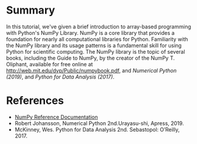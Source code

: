 # Summary

In this tutorial, we've given a brief introduction to array-based programming with Python's NumPy Library. NumPy is a core library that provides a foundation for nearly all computational libraries for Python. Familiarity with the NumPy library and its usage patterns is a fundamental skill for using Python for scientific computing. The NumPy library is the topic of several books, including the Guide to NumPy, by the creator of the NumPy T. Oliphant, available for free online at http://web.mit.edu/dvp/Public/numpybook.pdf, and *Numerical Python (2019)*, and *Python for Data Analysis (2017)*.

# References

- [NumPy Reference Documentation](https://docs.scipy.org/doc/numpy/reference/)
- Robert Johansson, Numerical Python 2nd.Urayasu-shi, Apress, 2019.
- McKinney, Wes. Python for Data Analysis 2nd. Sebastopol: O’Reilly, 2017.
